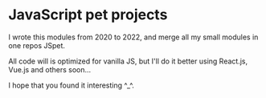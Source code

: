 # JavaScript pet projects

I wrote this modules from 2020 to 2022, and merge all my small modules in one repos JSpet.

All code will is optimized for vanilla JS, but I'll do it better using React.js, Vue.js and others soon...

I hope that you found it interesting ^_^.
